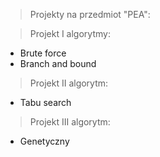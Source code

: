 >Projekty na przedmiot "PEA":

>Projekt I algorytmy:
- Brute force
- Branch and bound

>Projekt II algorytm:
- Tabu search

>Projekt III algorytm:
- Genetyczny

